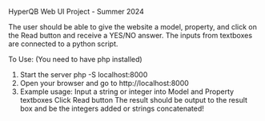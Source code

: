 HyperQB Web UI Project - Summer 2024

The user should be able to give the website a model, property, and click on the Read button and receive a YES/NO answer. The inputs from textboxes are connected to a python script.

To Use:
(You need to have php installed)
1. Start the server
    php -S localhost:8000
2. Open your browser and go to 
    http://localhost:8000
3. Example usage:
    Input a string or integer into Model and Property textboxes
    Click Read button
    The result should be output to the result box and be the integers added or strings concatenated!